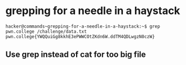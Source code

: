 # grepping for a needle in a haystack
    hacker@commands~grepping-for-a-needle-in-a-haystack:~$ grep pwn.college /challenge/data.txt
    pwn.college{YWQQuiGg8kkhE3ePWWCOtZKdn6W.ddTM4QDLwgzN0czW}
## Use grep instead of cat for too big file     
    

